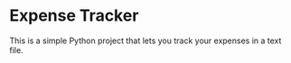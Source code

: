 # Expense Tracker

This is a simple Python project that lets you track your expenses in a text file.
